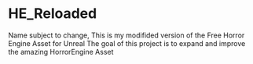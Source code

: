 # HE_Reloaded
Name subject to change, 
This is my modifided version of the Free Horror Engine Asset for Unreal
The goal of this project is to expand and improve the amazing HorrorEngine Asset
